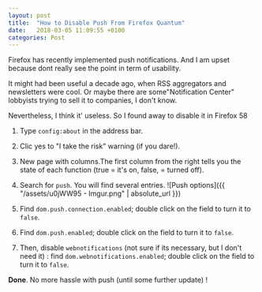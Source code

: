 ```yaml
---
layout: post
title:  "How to Disable Push From Firefox Quantum"
date:   2018-03-05 11:09:55 +0100
categories: Post
---
```

Firefox has recently implemented push notifications. And I am upset because dont really see the point in term of usability. 

It might had been useful a decade ago, when RSS aggregators and newsletters were cool. Or maybe there are some"Notification Center" lobbyists trying to sell it to companies, I don't know.

Nevertheless, I think it' useless. So I found away to disable it in Firefox 58

1.  Type `config:about` in the address bar.

2. Clic yes to "I take the risk" warning (if you dare!).

3. New page with columns.The first column from the right tells you the state of each function (true = it's on, false, = turned off).

4. Search for `push`. You will find several entries. ![Push options]({{ "/assets/u0jWW95 - Imgur.png" | absolute\_url }})

5. Find `dom.push.connection.enabled`;  double click on the field to turn it to `false`.

6.  Find `dom.push.enabled`; double click on the field to turn it to `false`.

7. Then, disable `webnotifications` (not sure if its necessary, but I don't need it) : find `dom.webnotifications.enabled`;  double click on the field to turn it to `false`.

**Done**. No more hassle with push (until some further update) !